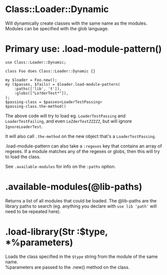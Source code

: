 # Class::Loader::Dynamic

Will dynamically create classes with the same name as the modules.  Modules can be specified with the glob language.

# Primary use: .load-module-pattern()

```
use	Class::Loader::Dynamic;

class Foo does Class::Loader::Dynamic {}

my $loader = Foo.new();
my ($passes, $fails) = $loader.load-module-pattern(
	:paths(['lib', 't']),
	:globs(["Lo?derTest*"]),
);
$passing-class = $passes<LoaderTestPassing>
$passing-class.the-method()
```
The above code will try to load eg. `LoaderTestPassing` and `LoaderTestFailing`, and even `LoZderTestZZZZZ`,
but will ignore `IgnoreLoaderTest`.  

It will also call `.the-method` on the new object that's a `LoaderTestPassing`.

.load-module-pattern can also take a `:regexes` key that contains an array of regexes.
If a module matches any of the regexes or globs, then this will try to load the
class.  

See `.available-modules` for info on the `:paths` option.  

# .available-modules(@lib-paths)

Returns a list of all modules that could be loaded.  The @lib-paths are the library
paths to search (eg. anything you declare with `use lib 'path'` will need to be
repeated here).  

# .load-library(Str :$type, *%parameters)

Loads the class specified in the `$type` string from the module of the same name.  
%parameters are passed to the .new() method on the class.  
